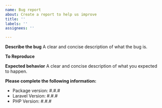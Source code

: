 ```yaml
---
name: Bug report
about: Create a report to help us improve
title: ''
labels: ''
assignees: ''

---
```


**Describe the bug**
A clear and concise description of what the bug is.

**To Reproduce**

**Expected behavior**
A clear and concise description of what you expected to happen.

**Please complete the following information:**
 - Package version: #.#.#
 - Laravel Version: #.#.#
 - PHP Version: #.#.#
